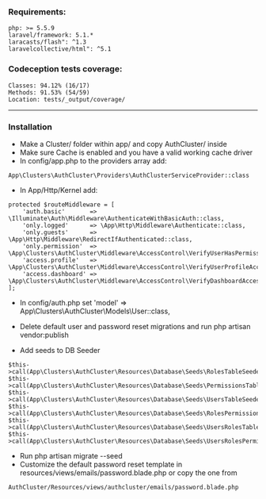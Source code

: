 ### Requirements:
```
php: >= 5.5.9
laravel/framework: 5.1.*
laracasts/flash": ^1.3
laravelcollective/html": ^5.1
```

### Codeception tests coverage:
```
Classes: 94.12% (16/17)  
Methods: 91.53% (54/59) 
Location: tests/_output/coverage/
```
___

### Installation

- Make a Cluster/ folder within app/ and copy AuthCluster/ inside
- Make sure Cache is enabled and you have a valid working cache driver
- In config/app.php to the providers array add:
```
App\Clusters\AuthCluster\Providers\AuthClusterServiceProvider::class
```
- In App/Http/Kernel add:
```
protected $routeMiddleware = [
    'auth.basic'       => \Illuminate\Auth\Middleware\AuthenticateWithBasicAuth::class,
    'only.logged'      => \App\Http\Middleware\Authenticate::class,
    'only.guests'      => \App\Http\Middleware\RedirectIfAuthenticated::class,
    'only.permission'  => \App\Clusters\AuthCluster\Middleware\AccessControl\VerifyUserHasPermission::class,
    'access.profile'   => \App\Clusters\AuthCluster\Middleware\AccessControl\VerifyUserProfileAccess::class,
    'access.dashboard' => \App\Clusters\AuthCluster\Middleware\AccessControl\VerifyDashboardAccess::class,
];
```

- In config/auth.php set 'model' => App\Clusters\AuthCluster\Models\User::class,

- Delete default user and password reset migrations and run php artisan vendor:publish

- Add seeds to DB Seeder
```
$this->call(App\Clusters\AuthCluster\Resources\Database\Seeds\RolesTableSeeder::class);
$this->call(App\Clusters\AuthCluster\Resources\Database\Seeds\PermissionsTableSeeder::class);
$this->call(App\Clusters\AuthCluster\Resources\Database\Seeds\UsersTableSeeder::class);
$this->call(App\Clusters\AuthCluster\Resources\Database\Seeds\RolesPermissionsTableSeeder::class);
$this->call(App\Clusters\AuthCluster\Resources\Database\Seeds\UsersRolesTableSeeder::class);
$this->call(App\Clusters\AuthCluster\Resources\Database\Seeds\UsersRolesPermissionsTableSeeder::class);
```

- Run php artisan migrate --seed
- Customize the default password reset template in resources/views/emails/password.blade.php or copy the one from 
```
AuthCluster/Resources/views/authcluster/emails/password.blade.php
```
